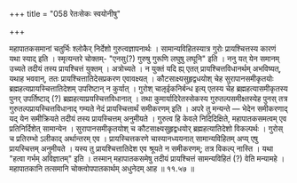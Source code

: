 +++
title = "058 रेतःसेकः स्वयोनीषु"

+++

महापातकसमानां चतुर्भिः श्लोकैर् निर्देशो गुरुत्वज्ञापनार्थः । सामान्यविहितस्यात्र गुरोः प्रायश्चित्तस्य कारणं यथा स्याद् इति । स्मृत्यन्तरे चोक्तम्- "एनसु(?) गुरुषु गुरूणि लघुषु लघूनि" इति । ननु यत् येन समानम् उच्यते तदीयं तस्य प्रायश्चित्तं युक्तम् । अत्रोच्यते । न युक्तं यदि ह्य् एतत् प्रायश्चित्तविधानर्थम् अभविष्यत्, यथाह भववान्, ततः प्रायश्चित्तातिदेसप्रकरण एवावक्ष्यत् । कौटसाक्ष्यसुहृद्वधयोश् चेह सुरापानसमीकृतयोः ब्रह्महत्यप्रायस्चित्तातिदेशम् उपरिष्टान् न कुर्यात् । गुरोश् चाऌईकनिर्बन्ध इत्य् एतस्य चेह ब्रह्महत्यासमीकृतस्य पुनर् उपर्तिष्टाद् (?) ब्रह्महत्याप्रयस्चित्तविधानात् । तथा कुमार्यादिरेतस्सेकस्य गुरुतल्पसमीक्ष्तस्येह पुनस् तत्र गुरुतल्पप्रायस्चित्तविधानाद् गम्यते नेदं प्रायस्चित्तार्थं समीकरणम् इति । अपरे तु मन्यन्ते — भेदेन समीकरणाद् यद् येन समीक्रियते तदीयं तस्य प्रायस्चित्तम् अनुमीयते । गुरुत्व हि केवले निदिदिक्षिते, महापातकसमत्वम् एव प्रतिनिर्दिशेत् सामान्येन । सुरापानसमीकृतयोश् च कौटसाक्ष्यसुहृद्वधयोर् ब्रह्महत्यातिदेशो विकल्पर्थः । गुरोस् च प्रतिरम्भो ऽलीकाद् अर्थान्तरम् एव । प्रायस्चित्तकरणे चास्यानध्ययनात् सामान्यविहितम् अप्य् एषु प्रायस्चित्तम् अनुमीयते । यस्य तु प्रायश्चित्तातिदेश एव श्रूयते न समीकरणम्; तत्र विकल्प् नास्ति । यथा "हत्वा गर्भम् अविज्ञातम्" इति । तस्मान् महापातकसमेषु तदीयं प्रायश्चित्तं सामन्यविहितं (?) वेति मन्यामहे । महापातकानि तत्समानि चोक्त्वोपपातकार्थम् अधुनेदम् आह ॥ ११.५७ ॥